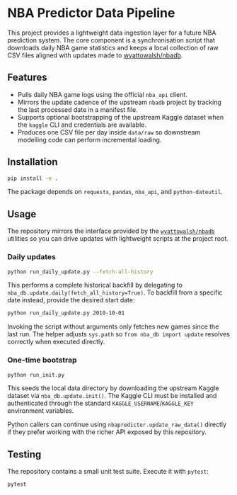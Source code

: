 # NBA Predictor Data Pipeline

This project provides a lightweight data ingestion layer for a future NBA prediction
system. The core component is a synchronisation script that downloads daily
NBA game statistics and keeps a local collection of raw CSV files aligned with
updates made to [wyattowalsh/nbadb](https://github.com/wyattowalsh/nbadb).

## Features

* Pulls daily NBA game logs using the official `nba_api` client.
* Mirrors the update cadence of the upstream `nbadb` project by tracking the
  last processed date in a manifest file.
* Supports optional bootstrapping of the upstream Kaggle dataset when the
  `kaggle` CLI and credentials are available.
* Produces one CSV file per day inside `data/raw` so downstream modelling
  code can perform incremental loading.

## Installation

```bash
pip install -e .
```

The package depends on `requests`, `pandas`, `nba_api`, and `python-dateutil`.

## Usage

The repository mirrors the interface provided by the
[`wyattowalsh/nbadb`](https://github.com/wyattowalsh/nbadb) utilities so you can
drive updates with lightweight scripts at the project root.

### Daily updates

```bash
python run_daily_update.py --fetch-all-history
```

This performs a complete historical backfill by delegating to
`nba_db.update.daily(fetch_all_history=True)`. To backfill from a specific date
instead, provide the desired start date:

```bash
python run_daily_update.py 2010-10-01
```

Invoking the script without arguments only fetches new games since the last run.
The helper adjusts `sys.path` so `from nba_db import update` resolves correctly
when executed directly.

### One-time bootstrap

```bash
python run_init.py
```

This seeds the local data directory by downloading the upstream Kaggle dataset
via `nba_db.update.init()`. The Kaggle CLI must be installed and authenticated
through the standard `KAGGLE_USERNAME`/`KAGGLE_KEY` environment variables.

Python callers can continue using `nbapredictor.update_raw_data()` directly if
they prefer working with the richer API exposed by this repository.

## Testing

The repository contains a small unit test suite. Execute it with `pytest`:

```bash
pytest
```
